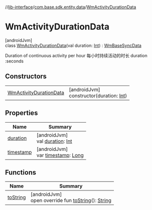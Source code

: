 //[lib-interface](../../../index.md)/[com.base.sdk.entity.data](../index.md)/[WmActivityDurationData](index.md)

# WmActivityDurationData

[androidJvm]\
class [WmActivityDurationData](index.md)(val duration: [Int](https://kotlinlang.org/api/latest/jvm/stdlib/kotlin/-int/index.html)) : [WmBaseSyncData](../-wm-base-sync-data/index.md)

Duration of continuous activity per hour 每小时持续活动的时长 duration :seconds

## Constructors

| | |
|---|---|
| [WmActivityDurationData](-wm-activity-duration-data.md) | [androidJvm]<br>constructor(duration: [Int](https://kotlinlang.org/api/latest/jvm/stdlib/kotlin/-int/index.html)) |

## Properties

| Name | Summary |
|---|---|
| [duration](duration.md) | [androidJvm]<br>val [duration](duration.md): [Int](https://kotlinlang.org/api/latest/jvm/stdlib/kotlin/-int/index.html) |
| [timestamp](../-wm-base-sync-data/timestamp.md) | [androidJvm]<br>var [timestamp](../-wm-base-sync-data/timestamp.md): [Long](https://kotlinlang.org/api/latest/jvm/stdlib/kotlin/-long/index.html) |

## Functions

| Name | Summary |
|---|---|
| [toString](to-string.md) | [androidJvm]<br>open override fun [toString](to-string.md)(): [String](https://kotlinlang.org/api/latest/jvm/stdlib/kotlin/-string/index.html) |
